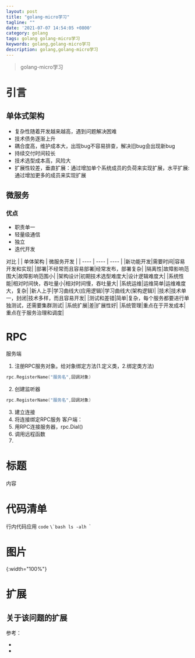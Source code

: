 ```yaml
---
layout: post
title: "golang-micro学习"
tagline: ""
date: '2021-07-07 14:54:05 +0800'
category: golang
tags: golang golang-micro学习
keywords: golang,golang-micro学习
description: golang,golang-micro学习
---
```

> golang-micro学习
# 引言
## 单体式架构
- 复杂性随着开发越来越高，遇到问题解决困难
- 技术债务逐渐上升
- 耦合度高，维护成本大，出现bug不容易排查，解决旧bug会出现新bug
- 持续交付时间较长
- 技术选型成本高，风险大
- 扩展性较差，垂直扩展：通过增加单个系统成员的负荷来实现扩展，水平扩展:通过增加更多的成员来实现扩展
## 微服务
### 优点
- 职责单一
- 轻量级通信
- 独立
- 迭代开发

对比
|      | 单体架构 |  微服务开发   |
| ---- | ---- | ---- |
|新功能开发|需要时间|容易开发和实现|
|部署|不经常而且容易部署|经常发布，部署复杂|
|隔离性|故障影响范围大|故障影响范围小|
|架构设计|初期技术选型难度大|设计逻辑难度大|
|系统性能|相对时间快，吞吐量小|相对时间慢，吞吐量大|
|系统运维|运维简单|运维难度大，复杂|
|新人上手|学习曲线大(应用逻辑)|学习曲线大(架构逻辑)|
|技术|技术单一，封闭|技术多样，而且容易开发|
|测试和差错|简单|复杂，每个服务都要进行单独测试，还需要集群测试|
|系统扩展|差|扩展性好|
|系统管理|重点在于开发成本|重点在于服务治理和调度|

# RPC
服务端
1. 注册RPC服务对象。给对象绑定方法(1.定义类，2.绑定类方法)
```go
rpc.RegisterName("服务名",回调对象)
```
2. 创建监听器
```go
rpc.RegisterName("服务名",回调对象)
```
3. 建立连接
4. 将连接绑定RPC服务
客户端：
1. 用RPC连接服务器，rpc.Dial()
2. 调用远程函数
3. 




# 标题
内容

# 代码清单
行内代码应用 `code`
``\`bash
ls -alh
``\`

# 图片
![](){:width="100%"}
# 扩展
关于该问题的扩展
---
参考：
- []()
- []()
